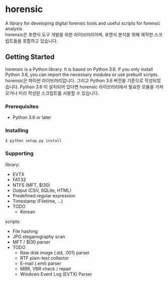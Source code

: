 # horensic
A library for developing digital forensic tools and useful scripts for forensic analysis  
horensic은 포렌식 도구 개발을 위한 라이브러리이며, 포렌식 분석을 위해 제작한 스크립트들을 포함하고 있습니다.

## Getting Started
horensic is a Python library. It is based on Python 3.6. If you only install Python 3.6, you can import the necessary modules or use prebuilt scripts.  
horensic은 파이썬 라이브러리입니다. 그리고 Python 3.6 버전을 기준으로 작성되었습니다. Python 3.6 이 설치되어 있다면
horensic 라이브러리에서 필요한 모듈을 가져오거나 미리 작성된 스크립트를 사용할 수 있습니다. 

### Prerequisites

* Python 3.6 or later

### Installing

    $ python setup.py install

### Supporting

library:
* EVTX
* FAT32
* NTFS (MFT, $I30)
* Output (CSV, SQLite, HTML)
* Predefined regular expression
* Timestamp (Filetime, ...)
* TODO
    * Korean

scripts:
* File hashing
* JPG steganography scan
* MFT / $I30 parser
* TODO
    * Raw disk image (.dd, .001) parser
    * RTF plain-text collector
    * E-mail (.eml) parser
    * MBR, VBR check / repair
    * Windows Event Log (EVTX) Parser
    

    


